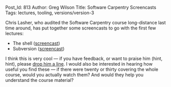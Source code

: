 Post_Id: 813
Author: Greg Wilson
Title: Software Carpentry Screencasts
Tags: lectures, tooling, versions/version-3

<p>Chris Lasher, who audited the Software Carpentry course long-distance last time around, has put together some screencasts to go with the first few lectures:</p>
<ul>
<li>The shell (<a href="http://showmedo.com/videotutorials/series?name=pQZLHo5Df">screencast</a>)</li>
<li>Subversion (<a href="http://showmedo.com/videotutorials/series?name=bfNi2X3Xg">screencast</a>)</li>
</ul>
<p>I think this is very cool &mdash; if you have feedback, or want to praise him (hint, hint), please <a href="mailto:chris.lasher@gmail.com">drop him a line</a>.  I would also be interested in hearing how useful you find these &mdash; if there were twenty or thirty covering the whole course, would you actually watch them?  And would they help you understand the course material?</p>
